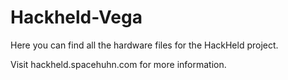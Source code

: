 # Hackheld-Vega

Here you can find all the hardware files for the HackHeld project.

Visit hackheld.spacehuhn.com for more information.
